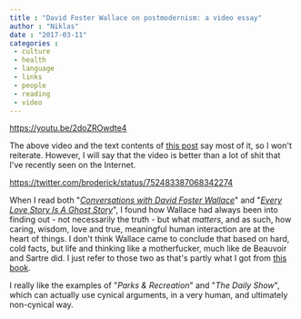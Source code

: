```yaml
---
title : "David Foster Wallace on postmodernism: a video essay"
author : "Niklas"
date : "2017-03-11"
categories : 
 - culture
 - health
 - language
 - links
 - people
 - reading
 - video
---
```


https://youtu.be/2doZROwdte4

The above video and the text contents of [this post](http://www.openculture.com/2017/02/david-foster-wallace-on-whats-wrong-with-postmodernism-a-video-essay.html) say most of it, so I won't reiterate. However, I will say that the video is better than a lot of shit that I've recently seen on the Internet.

https://twitter.com/broderick/status/752483387068342274

When I read both "_[Conversations with David Foster Wallace](https://www.goodreads.com/book/show/13099799-conversations-with-david-foster-wallace)_" and "[_Every Love Story Is A Ghost Story_](https://niklasblog.com/?p=12525)", I found how Wallace had always been into finding out - not necessarily the truth - but what _matters_, and as such, how caring, wisdom, love and true, meaningful human interaction are at the heart of things. I don't think Wallace came to conclude that based on hard, cold facts, but life and thinking like a motherfucker, much like de Beauvoir and Sartre did. I just refer to those two as that's partly what I got from [this book](https://niklasblog.com/?p=18880).

I really like the examples of "_Parks & Recreation_" and "_The Daily Show_", which can actually use cynical arguments, in a very human, and ultimately non-cynical way.
